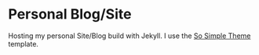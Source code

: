 # Personal Blog/Site




Hosting my personal Site/Blog build with Jekyll. I use the [So Simple Theme](https://github.com/mmistakes/so-simple-theme) template.